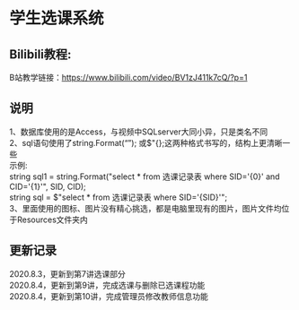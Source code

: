 # 学生选课系统  
## Bilibili教程:  
B站教学链接：https://www.bilibili.com/video/BV1zJ411k7cQ/?p=1  
## 说明
1、数据库使用的是Access，与视频中SQLserver大同小异，只是类名不同  
2、sql语句使用了string.Format(“”); 或$"{};这两种格式书写的，结构上更清晰一些  
示例:  
string sql1 = string.Format("select * from 选课记录表 where SID='{0}' and CID='{1}'", SID, CID);  
string sql = $"select * from 选课记录表 where SID='{SID}'";  
3、里面使用的图标、图片没有精心挑选，都是电脑里现有的图片，图片文件均位于Resources文件夹内  
##  更新记录
2020.8.3，更新到第7讲选课部分  
2020.8.4，更新到第9讲，完成选课与删除已选课程功能  
2020.8.4，更新到第10讲，完成管理员修改教师信息功能
